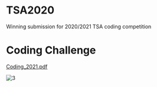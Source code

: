 # TSA2020

Winning submission for 2020/2021 TSA coding competition

# Coding Challenge
[Coding_2021.pdf](https://github.com/davidsaldubehere/TSA2020/files/9558118/Coding_2021.pdf)



![3](https://user-images.githubusercontent.com/46616464/189934859-71de38c6-121e-4e5b-ba49-2fb71b3c8c6f.PNG)
